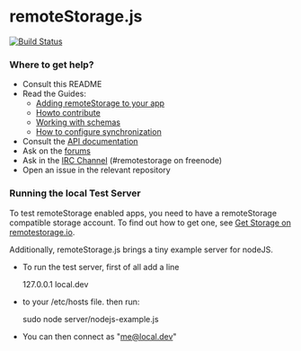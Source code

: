 # remoteStorage.js

[![Build Status](https://secure.travis-ci.org/remotestorage/remotestorage.js.png)](http://travis-ci.org/remotestorage/remotestorage.js)

### Where to get help?

* Consult this README
* Read the Guides:
  * [Adding remoteStorage to your app](http://remotestorage.io/integrate/add-to-app.html)
  * [Howto contribute](http://remotestoragejs.com/doc/code/files2/howto-contribute-txt.html)
  * [Working with schemas](http://remotestoragejs.com/doc/code/files2/howto-include-txt.html)
  * [How to configure synchronization](http://remotestoragejs.com/doc/code/files/lib/sync-js.html#How_to_configure_sync)
* Consult the [API documentation](http://remotestoragejs.com/doc/code)
* Ask on the [forums](http://community.remotestorage.io/categories)
* Ask in the [IRC Channel](http://webchat.freenode.net/?channels=remotestorage) (#remotestorage on freenode)
* Open an issue in the relevant repository

### Running the local Test Server

To test remoteStorage enabled apps, you need to have a remoteStorage compatible storage account.
To find out how to get one, see [Get Storage on remotestorage.io](http://remotestorage.io/get/).

Additionally, remoteStorage.js brings a tiny example server for nodeJS.

* To run the test server, first of all add a line

    127.0.0.1 local.dev

* to your /etc/hosts file. then run:

    sudo node server/nodejs-example.js

* You can then connect as "me@local.dev"
